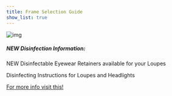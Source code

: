```yaml
---
title: Frame Selection Guide
show_list: true
---
```


![img](https://www.designsforvision.com/MV/Instagram-Sm.gif)

##### NEW Disinfection Information:

NEW Disinfectable Eyewear Retainers available for your Loupes

Disinfecting Instructions for Loupes and Headlights

[For more info visit this!](https://www.designsforvision.com/DentHtml/D-Frame.htm)
